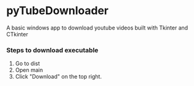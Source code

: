 # pyTubeDownloader
A basic windows app to download youtube videos built with Tkinter and CTkinter

### Steps to download executable
1. Go to dist
2. Open main
3. Click "Download" on the top right.
